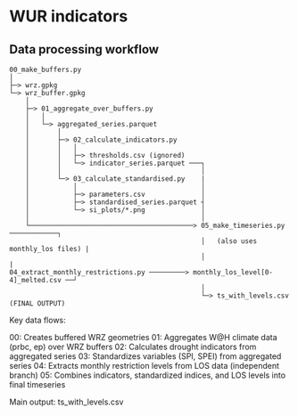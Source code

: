 # WUR indicators

## Data processing workflow
```
00_make_buffers.py
│
├─> wrz.gpkg
└─> wrz_buffer.gpkg
    │
    ├─> 01_aggregate_over_buffers.py
    │   │
    │   └─> aggregated_series.parquet
    │       │
    │       ├─> 02_calculate_indicators.py
    │       │   │
    │       │   ├─> thresholds.csv (ignored)
    │       │   └─> indicator_series.parquet ───┐
    │       │                                   │
    │       └─> 03_calculate_standardised.py    |
    │           │                               │
    │           ├─> parameters.csv              │
    │           ├─> standardised_series.parquet ┤
    │           └─> si_plots/*.png              │
    │                                           │
    └─────────────────────────────────────────> 05_make_timeseries.py ────────────┐
                                                │   (also uses monthly_los files) |
                                                │                                 |
04_extract_monthly_restrictions.py ─────────> monthly_los_level[0-4]_melted.csv ──┘
                                                │
                                                └─> ts_with_levels.csv (FINAL OUTPUT)
```

Key data flows:

00: Creates buffered WRZ geometries
01: Aggregates W@H climate data (prbc, ep) over WRZ buffers
02: Calculates drought indicators from aggregated series
03: Standardizes variables (SPI, SPEI) from aggregated series
04: Extracts monthly restriction levels from LOS data (independent branch)
05: Combines indicators, standardized indices, and LOS levels into final timeseries

Main output: ts_with_levels.csv
